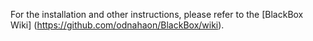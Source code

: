 For the installation and other instructions, please refer to the [BlackBox Wiki] (https://github.com/odnahaon/BlackBox/wiki).
